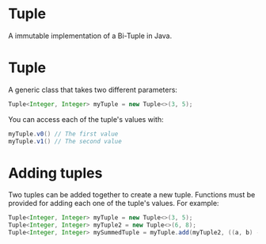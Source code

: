 # Tuple
A immutable implementation of a Bi-Tuple in Java.

# Tuple
A generic class that takes two different parameters:
```java
Tuple<Integer, Integer> myTuple = new Tuple<>(3, 5);
```
You can access each of the tuple's values with:
```java
myTuple.v0() // The first value
myTuple.v1() // The second value
```
 # Adding tuples
 Two tuples can be added together to create a new tuple. Functions must be provided for adding each one of the tuple's values. For example:
 ```java
Tuple<Integer, Integer> myTuple = new Tuple<>(3, 5);
Tuple<Integer, Integer> myTuple2 = new Tuple<>(6, 8);
Tuple<Integer, Integer> mySummedTuple = myTuple.add(myTuple2, ((a, b) -> a + b), ((a, b) -> a + b)); // Lambda functions provide ways to add each value of the tuple. The first lambda function adds the first tuple value, the second one adds the second.
```
